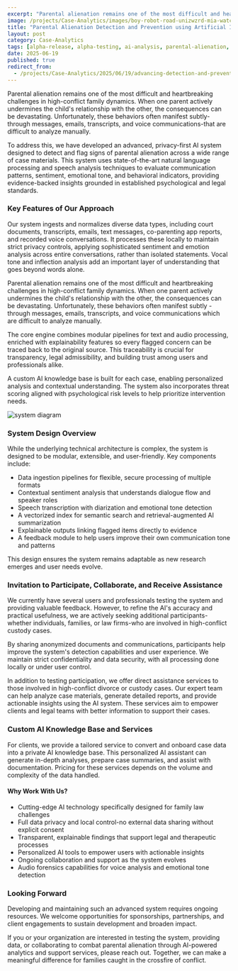 ```yaml
---
excerpt: "Parental alienation remains one of the most difficult and heartbreaking challenges in high-conflict family dynamics. When one parent actively undermines the child's relationship with the other, the consequences can be devastating. Unfortunately, these behaviors often manifest subtly-through messages, emails, transcripts, and voice communications-that are difficult to analyze manually."
image: /projects/Case-Analytics/images/boy-robot-road-unizwzrd-mia-watching.png
title: "Parental Alienation Detection and Prevention using Artificial Intelligence Analytics"
layout: post
category: Case-Analytics
tags: [alpha-release, alpha-testing, ai-analysis, parental-alienation, communication-analysis]
date: 2025-06-19
published: true
redirect_from:
  - /projects/Case-Analytics/2025/06/19/advancing-detection-and-prevention-of-PA/
---
```


Parental alienation remains one of the most difficult and heartbreaking challenges in high-conflict family dynamics. When one parent actively undermines the child's relationship with the other, the consequences can be devastating. Unfortunately, these behaviors often manifest subtly-through messages, emails, transcripts, and voice communications-that are difficult to analyze manually.

To address this, we have developed an advanced, privacy-first AI system designed to detect and flag signs of parental alienation across a wide range of case materials. This system uses state-of-the-art natural language processing and speech analysis techniques to evaluate communication patterns, sentiment, emotional tone, and behavioral indicators, providing evidence-backed insights grounded in established psychological and legal standards.

<!--more-->

### Key Features of Our Approach

Our system ingests and normalizes diverse data types, including court documents, transcripts, emails, text messages, co-parenting app reports, and recorded voice conversations. It processes these locally to maintain strict privacy controls, applying sophisticated sentiment and emotion analysis across entire conversations, rather than isolated statements. Vocal tone and inflection analysis add an important layer of understanding that goes beyond words alone.

Parental alienation remains one of the most difficult and heartbreaking challenges in high-conflict family dynamics. When one parent actively undermines the child's relationship with the other, the consequences can be devastating. Unfortunately, these behaviors often manifest subtly - through messages, emails, transcripts, and voice communications which are difficult to analyze manually.

The core engine combines modular pipelines for text and audio processing, enriched with explainability features so every flagged concern can be traced back to the original source. This traceability is crucial for transparency, legal admissibility, and building trust among users and professionals alike.

A custom AI knowledge base is built for each case, enabling personalized analysis and contextual understanding. The system also incorporates threat scoring aligned with psychological risk levels to help prioritize intervention needs.

![system diagram](/projects/Case-Analytics/images/system-diagram.png)

### System Design Overview

While the underlying technical architecture is complex, the system is designed to be modular, extensible, and user-friendly. Key components include:

- Data ingestion pipelines for flexible, secure processing of multiple formats
- Contextual sentiment analysis that understands dialogue flow and speaker roles
- Speech transcription with diarization and emotional tone detection
- A vectorized index for semantic search and retrieval-augmented AI summarization
- Explainable outputs linking flagged items directly to evidence
- A feedback module to help users improve their own communication tone and patterns

This design ensures the system remains adaptable as new research emerges and user needs evolve.

### Invitation to Participate, Collaborate, and Receive Assistance

We currently have several users and professionals testing the system and providing valuable feedback. However, to refine the AI's accuracy and practical usefulness, we are actively seeking additional participants-whether individuals, families, or law firms-who are involved in high-conflict custody cases.

By sharing anonymized documents and communications, participants help improve the system's detection capabilities and user experience. We maintain strict confidentiality and data security, with all processing done locally or under user control.

In addition to testing participation, we offer direct assistance services to those involved in high-conflict divorce or custody cases. Our expert team can help analyze case materials, generate detailed reports, and provide actionable insights using the AI system. These services aim to empower clients and legal teams with better information to support their cases.

### Custom AI Knowledge Base and Services

For clients, we provide a tailored service to convert and onboard case data into a private AI knowledge base. This personalized AI assistant can generate in-depth analyses, prepare case summaries, and assist with documentation. Pricing for these services depends on the volume and complexity of the data handled.

#### Why Work With Us?

- Cutting-edge AI technology specifically designed for family law challenges
- Full data privacy and local control-no external data sharing without explicit consent
- Transparent, explainable findings that support legal and therapeutic processes
- Personalized AI tools to empower users with actionable insights
- Ongoing collaboration and support as the system evolves
- Audio forensics capabilities for voice analysis and emotional tone detection

### Looking Forward

Developing and maintaining such an advanced system requires ongoing resources. We welcome opportunities for sponsorships, partnerships, and client engagements to sustain development and broaden impact.

If you or your organization are interested in testing the system, providing data, or collaborating to combat parental alienation through AI-powered analytics and support services, please reach out. Together, we can make a meaningful difference for families caught in the crossfire of conflict.
